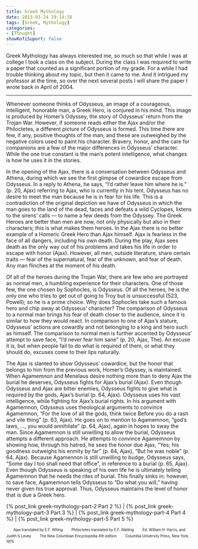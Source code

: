 ```yaml
---
title: Greek Mythology
date: 2013-03-24 19:14:18
tags: [Greek, Mythology]
categories: 
- [Thought]
showKofiSuport: false
---
```

Greek Mythology has always interested me, so much so that while I was at college I took a class on the subject.  During the class I was required to write a paper that counted as a significant portion of my grade.  For a while I had trouble thinking about my topic, but then it came to me.  And it intrigued my professor at the time, so over the next several posts I will share the paper I wrote back in April of 2004.<!-- more -->

************************************************

Whenever someone thinks of Odysseus, an image of a courageous, intelligent, honorable man, a Greek Hero, is conjured in his mind.  This image is produced by Homer’s Odyssey, the story of Odysseus’ return from the Trojan War.  However, if someone reads either the Ajax and/or the Philoctetes, a different picture of Odysseus is formed.  This time there are few, if any, positive thoughts of the man; and these are outweighed by the negative colors used to paint his character.  Bravery, honor, and the care for companions are a few of the major differences in Odysseus’ character.  While the one true constant is the man’s potent intelligence, what changes is how he uses it in the stories.

In the opening of the Ajax, there is a conversation between Odysseus and Athena, during which we see the first glimpse of cowardice escape from Odysseus.  In a reply to Athena, he says, “I’d rather leave him where he is.” (p. 20, Ajax) referring to Ajax, who is currently in his tent.  Odysseus has no desire to meet the man because he is in fear for his life.  This is a contradiction of the original depiction we have of Odysseus in which the man goes to the land of the dead, faces and defeats a wild Cyclopes, listens to the sirens’ calls — to name a few deeds from the Odyssey.  The Greek Heroes are better than men are now, not only physically but also in their characters; this is what makes them heroes.  In the Ajax there is no better example of a Homeric Greek Hero than Ajax himself.  Ajax is fearless in the face of all dangers, including his own death.  During the play, Ajax sees death as the only way out of his problems and takes his life in order to escape with honor (Ajax).  However, all men, outside literature, share certain traits — fear of the supernatural, fear of the unknown, and fear of death.  Any man flinches at the moment of his death.

Of all of the heroes during the Trojan War, there are few who are portrayed as normal men, a humbling experience for their characters.  One of those few, the one chosen by Sophocles, is Odysseus.  Of all the heroes, he is the only one who tries to get out of going to Troy but is unsuccessful (523, Powell); so he is a prime choice.  Why does Sophocles take such a famous hero and chip away at Odysseus’ character?  The comparison of Odysseus to a normal man brings his fear of death closer to the audience, since it is similar to how they would react.  In comparison to one of Ajax’s stature, Odysseus’ actions are cowardly and not belonging to a king and hero such as himself.  The comparison to normal men is further accented by Odysseus’ attempt to save face, “I’d never fear him sane” (p. 20, Ajax, The).  An excuse it is, but when people fail to do what is required of them, or what they should do, excuses come to their lips naturally.

The Ajax is slanted to show Odysseus’ cowardice, but the honor that belongs to him from the previous work, Homer’s Odyssey, is maintained.  When Agamemnon and Menelaus desire nothing more than to deny Ajax the burial he deserves, Odysseus fights for Ajax’s burial (Ajax).  Even though Odysseus and Ajax are bitter enemies, Odysseus fights to give what is required by the gods, Ajax’s burial (p. 64, Ajax).  Odysseus uses his vast intelligence, while fighting for Ajax’s burial rights.  In his argument with Agamemnon, Odysseus uses theological arguments to convince Agamemnon, “For the love of all the gods, think twice Before you do a rash and vile thing” (p. 63, Ajax).  He goes on to mention to Agamemnon, “god’s laws, …, you would annihilate” (p. 64, Ajax), again in hopes to sway the man.  Since Agamemnon is still unwilling to allow the burial, Odysseus attempts a different approach.  He attempts to convince Agamemnon by showing how, through his hatred, he sees the honor due Ajax, “Yes; his goodness outweighs his enmity by far” (p. 64, Ajax), “But he was noble” (p. 64, Ajax).   Because Agamennon is still unwilling to budge, Odysseus says, “Some day I too shall need that office”, in reference to a burial (p. 65, Ajax).  Even though Odysseus is speaking of his own life he is ultimately telling Agamemnon that he needs the rites of burial.  This finally sinks in; however, to save face, Agamemnon tells Odysseus to “Do what you will,” having never given his true approval.  Thus, Odysseus maintains the level of honor that is due a Greek hero.

 

{% post_link greek-mythology-part-2 Part 2 %}  | {% post_link greek-mythology-part-3 Part 3 %}  |  {% post_link greek-mythology-part-4 Part 4 %}  | {% post_link greek-mythology-part-5 Part 5 %}


&nbsp;&nbsp;&nbsp;&nbsp;&nbsp;<sup><sub>Ajax translated by E.F. Wlting</sub></sup>
&nbsp;&nbsp;&nbsp;&nbsp;&nbsp;<sup><sub>Philoctetes translated by E.F. Watling</sub></sup>
&nbsp;&nbsp;&nbsp;&nbsp;&nbsp;<sup><sub>Ed. William H. Harris, and  Judith S Levey</sub></sup>
&nbsp;&nbsp;&nbsp;&nbsp;&nbsp;<sup><sub>The New Columbian Encyclopedia 4th edition</sub></sup>
&nbsp;&nbsp;&nbsp;&nbsp;&nbsp;<sup><sub>Columbia University Press, New York, 1975</sub></sup>